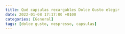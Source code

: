 ```yaml
---
title: Qué capsulas recargables Dolce Gusto elegir
date: 2022-01-08 17:17:00 +0100
categories: [General]
tags: [dolce gusto, nespresso, capsulas]
---
```



